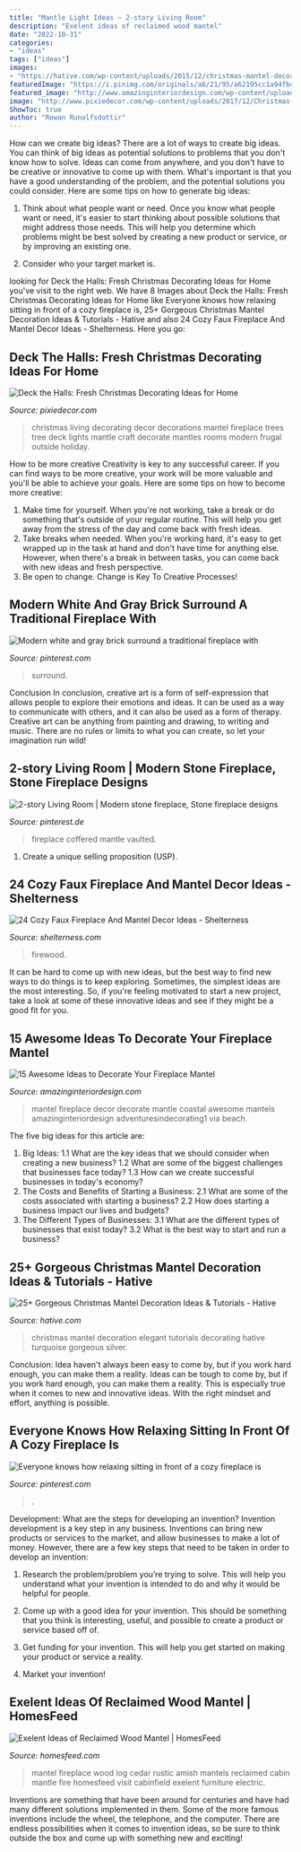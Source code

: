 ```yaml
---
title: "Mantle Light Ideas ~ 2-story Living Room"
description: "Exelent ideas of reclaimed wood mantel"
date: "2022-10-31"
categories:
- "ideas"
tags: ["ideas"]
images:
- "https://hative.com/wp-content/uploads/2015/12/christmas-mantel-decorating-ideas/6-christmas-mantel-decorating-ideas.jpg"
featuredImage: "https://i.pinimg.com/originals/a6/21/95/a62195cc1a94fb4601541e9a77fda85f.jpg"
featured_image: "http://www.amazinginteriordesign.com/wp-content/uploads/2014/11/115.jpg"
image: "http://www.pixiedecor.com/wp-content/uploads/2017/12/Christmas-Decorating-Ideas-5.jpg"
ShowToc: true
author: "Rowan Runolfsdottir"
---
```



How can we create big ideas?
There are a lot of ways to create big ideas. You can think of big ideas as potential solutions to problems that you don't know how to solve. Ideas can come from anywhere, and you don't have to be creative or innovative to come up with them. What's important is that you have a good understanding of the problem, and the potential solutions you could consider. Here are some tips on how to generate big ideas:
1. Think about what people want or need. Once you know what people want or need, it's easier to start thinking about possible solutions that might address those needs. This will help you determine which problems might be best solved by creating a new product or service, or by improving an existing one.

2. Consider who your target market is.

	

		
looking for Deck the Halls: Fresh Christmas Decorating Ideas for Home you've visit to the right web. We have 8 Images about Deck the Halls: Fresh Christmas Decorating Ideas for Home like Everyone knows how relaxing sitting in front of a cozy fireplace is, 25+ Gorgeous Christmas Mantel Decoration Ideas &amp; Tutorials - Hative and also 24 Cozy Faux Fireplace And Mantel Decor Ideas - Shelterness. Here you go:
		
    
## Deck The Halls: Fresh Christmas Decorating Ideas For Home

<img loading=lazy src="http://www.pixiedecor.com/wp-content/uploads/2017/12/Christmas-Decorating-Ideas-5.jpg" onerror="this.onerror=null;this.src='https://tse2.mm.bing.net/th?id=OIP._VHFuc2iYNHmlBSZq3UTXQHaKf&amp;pid=15.1';" alt="Deck the Halls: Fresh Christmas Decorating Ideas for Home">

_Source: pixiedecor.com_

>christmas living decorating decor decorations mantel fireplace trees tree deck lights mantle craft decorate mantles rooms modern frugal outside holiday. 

	

How to be more creative
Creativity is key to any successful career. If you can find ways to be more creative, your work will be more valuable and you'll be able to achieve your goals. Here are some tips on how to become more creative: 
1. Make time for yourself. When you're not working, take a break or do something that's outside of your regular routine. This will help you get away from the stress of the day and come back with fresh ideas. 
2. Take breaks when needed. When you're working hard, it's easy to get wrapped up in the task at hand and don't have time for anything else. However, when there's a break in between tasks, you can come back with new ideas and fresh perspective. 
3. Be open to change. Change is Key To Creative Processes!

    
## Modern White And Gray Brick Surround A Traditional Fireplace With

<img loading=lazy src="https://i.pinimg.com/originals/a6/21/95/a62195cc1a94fb4601541e9a77fda85f.jpg" onerror="this.onerror=null;this.src='https://tse3.mm.bing.net/th?id=OIP.Enu6VmwD-nXgGmwgOqfSxQHaJ4&amp;pid=15.1';" alt="Modern white and gray brick surround a traditional fireplace with">

_Source: pinterest.com_

>surround. 

	

Conclusion
In conclusion, creative art is a form of self-expression that allows people to explore their emotions and ideas. It can be used as a way to communicate with others, and it can also be used as a form of therapy. Creative art can be anything from painting and drawing, to writing and music. There are no rules or limits to what you can create, so let your imagination run wild!

    
## 2-story Living Room | Modern Stone Fireplace, Stone Fireplace Designs

<img loading=lazy src="https://i.pinimg.com/originals/90/47/49/904749598bce560194b60178d964ca47.jpg" onerror="this.onerror=null;this.src='https://tse2.mm.bing.net/th?id=OIP.wRlZ0ifQU9taEFdox2OHJQHaJ4&amp;pid=15.1';" alt="2-story Living Room | Modern stone fireplace, Stone fireplace designs">

_Source: pinterest.de_

>fireplace coffered mantle vaulted. 

	

1. Create a unique selling proposition (USP).

    
## 24 Cozy Faux Fireplace And Mantel Decor Ideas - Shelterness

<img loading=lazy src="https://i.shelterness.com/2016/09/11-reclaimed-wood-and-firewood-inside-look-awesome-and-cozy.jpg" onerror="this.onerror=null;this.src='https://tse2.mm.bing.net/th?id=OIP.3xMJANJ3z_l2n9w_PdoD2wHaLH&amp;pid=15.1';" alt="24 Cozy Faux Fireplace And Mantel Decor Ideas - Shelterness">

_Source: shelterness.com_

>firewood. 

	

It can be hard to come up with new ideas, but the best way to find new ways to do things is to keep exploring. Sometimes, the simplest ideas are the most interesting. So, if you're feeling motivated to start a new project, take a look at some of these innovative ideas and see if they might be a good fit for you.

    
## 15 Awesome Ideas To Decorate Your Fireplace Mantel

<img loading=lazy src="http://www.amazinginteriordesign.com/wp-content/uploads/2014/11/115.jpg" onerror="this.onerror=null;this.src='https://tse4.mm.bing.net/th?id=OIP.fXUkyoNUjaRKBBRHvrEnjgHaO8&amp;pid=15.1';" alt="15 Awesome Ideas to Decorate Your Fireplace Mantel">

_Source: amazinginteriordesign.com_

>mantel fireplace decor decorate mantle coastal awesome mantels amazinginteriordesign adventuresindecorating1 via beach. 

	

The five big ideas for this article are:
1. Big Ideas: 
1.1 What are the key ideas that we should consider when creating a new business? 
1.2 What are some of the biggest challenges that businesses face today? 
1.3 How can we create successful businesses in today's economy? 
2. The Costs and Benefits of Starting a Business: 
2.1 What are some of the costs associated with starting a business? 
2.2 How does starting a business impact our lives and budgets? 
3. The Different Types of Businesses: 
3.1 What are the different types of businesses that exist today? 
3.2 What is the best way to start and run a business?

    
## 25+ Gorgeous Christmas Mantel Decoration Ideas &amp; Tutorials - Hative

<img loading=lazy src="https://hative.com/wp-content/uploads/2015/12/christmas-mantel-decorating-ideas/6-christmas-mantel-decorating-ideas.jpg" onerror="this.onerror=null;this.src='https://tse4.mm.bing.net/th?id=OIP.-Mj4Twz7-N-O3rAv7dJS3QHaIW&amp;pid=15.1';" alt="25+ Gorgeous Christmas Mantel Decoration Ideas &amp; Tutorials - Hative">

_Source: hative.com_

>christmas mantel decoration elegant tutorials decorating hative turquoise gorgeous silver. 

	

Conclusion: Idea haven't always been easy to come by, but if you work hard enough, you can make them a reality.
Ideas can be tough to come by, but if you work hard enough, you can make them a reality. This is especially true when it comes to new and innovative ideas. With the right mindset and effort, anything is possible.

    
## Everyone Knows How Relaxing Sitting In Front Of A Cozy Fireplace Is

<img loading=lazy src="https://i.pinimg.com/736x/4a/20/2c/4a202c4e9987a5d9d0ef16260d410286.jpg" onerror="this.onerror=null;this.src='https://tse1.mm.bing.net/th?id=OIP.7OnIJNaylIrWwaJ-MhUS0gHaHa&amp;pid=15.1';" alt="Everyone knows how relaxing sitting in front of a cozy fireplace is">

_Source: pinterest.com_

>. 

	

Development: What are the steps for developing an invention?
Invention development is a key step in any business. Inventions can bring new products or services to the market, and allow businesses to make a lot of money. However, there are a few key steps that need to be taken in order to develop an invention:
1. Research the problem/problem you’re trying to solve. This will help you understand what your invention is intended to do and why it would be helpful for people.

2. Come up with a good idea for your invention. This should be something that you think is interesting, useful, and possible to create a product or service based off of.

3. Get funding for your invention. This will help you get started on making your product or service a reality.

4. Market your invention!

    
## Exelent Ideas Of Reclaimed Wood Mantel | HomesFeed

<img loading=lazy src="http://homesfeed.com/wp-content/uploads/2017/01/013-Deluxe-Fireplace-Concept-with-Rustic-Model-of-Fire-Mantel-and-Ornamental-Panel-on-Fire-Pit-with-Animal-Pictures-on-White-Interior-Design-of-House.jpg" onerror="this.onerror=null;this.src='https://tse4.mm.bing.net/th?id=OIP.Mebq6axDsSh2IZ_NQg-YsQHaLA&amp;pid=15.1';" alt="Exelent Ideas of Reclaimed Wood Mantel | HomesFeed">

_Source: homesfeed.com_

>mantel fireplace wood log cedar rustic amish mantels reclaimed cabin mantle fire homesfeed visit cabinfield exelent furniture electric. 

	

Inventions are something that have been around for centuries and have had many different solutions implemented in them. Some of the more famous inventions include the wheel, the telephone, and the computer. There are endless possibilities when it comes to invention ideas, so be sure to think outside the box and come up with something new and exciting!

